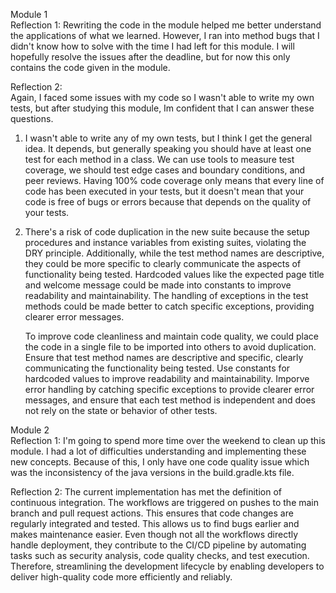 Module 1<br>
Reflection 1:
Rewriting the code in the module helped me better understand the applications of what we learned. However, I ran into method bugs that I didn't know how to solve with the time I had left for this module. I will hopefully resolve the issues after the deadline, but for now this only contains the code given in the module.

Reflection 2: <br>
Again, I faced some issues with my code so I wasn't able to write my own tests, but after studying this module, Im confident that I can answer these questions.
1. I wasn't able to write any of my own tests, but I think I get the general idea. It depends, but generally speaking you should have at least one test for each method in a class. We can use tools to measure test coverage, we should test edge cases and boundary conditions, and peer reviews. Having 100% code coverage only means that every line of code has been executed in your tests, but it doesn't mean that your code is free of bugs or errors because that depends on the quality of your tests.
2. There's a risk of code duplication in the new suite because the setup procedures and instance variables from existing suites, violating the DRY principle. Additionally, while the test method names are descriptive, they could be more specific to clearly communicate the aspects of functionality being tested. Hardcoded values like the expected page title and welcome message could be made into constants to improve readability and maintainability. The handling of exceptions in the test methods could be made better to catch specific exceptions, providing clearer error messages.

   To improve code cleanliness and maintain code quality, we could place the code in a single file to be imported into others to avoid duplication. Ensure that test method names are descriptive and specific, clearly communicating the functionality being tested. Use constants for hardcoded values to improve readability and maintainability. Imporve error handling by catching specific exceptions to provide clearer error messages, and ensure that each test method is independent and does not rely on the state or behavior of other tests.

Module 2 <br>
Reflection 1: I'm going to spend more time over the weekend to clean up this module. I had a lot of difficulties understanding and implementing these new concepts. Because of this, I only have one code quality issue which was the inconsistency of the java versions in the build.gradle.kts file.

Reflection 2: The current implementation has met the definition of continuous integration. The workflows are triggered on pushes to the main branch and pull request actions. This ensures that code changes are regularly integrated and tested. This allows us to find bugs earlier and makes maintenance easier. Even though not all the workflows directly handle deployment, they contribute to the CI/CD pipeline by automating tasks such as security analysis, code quality checks, and test execution. Therefore, streamlining the development lifecycle by enabling developers to deliver high-quality code more efficiently and reliably.